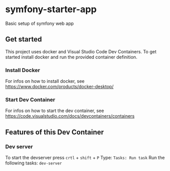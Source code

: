 # symfony-starter-app
Basic setup of symfony web app

## Get started

This project uses docker and Visual Studio Code Dev Containers.
To get started install docker and run the provided container definition.

### Install Docker
For infos on how to install docker, see https://www.docker.com/products/docker-desktop/

### Start Dev Container
For infos on how to start the dev container, see https://code.visualstudio.com/docs/devcontainers/containers

## Features of this Dev Container

### Dev server

To start the devserver press `crtl` + `shift` + `P`
Type: `Tasks: Run task`
Run the following tasks: `dev-server`

